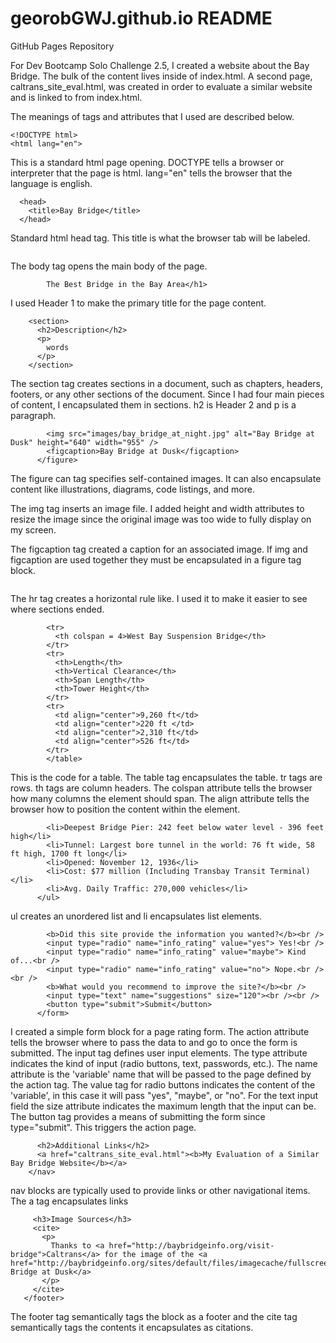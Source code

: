 # georobGWJ.github.io README
GitHub Pages Repository

For Dev Bootcamp Solo Challenge 2.5, I created a website about the Bay Bridge. The bulk of the content lives inside of index.html. A second page, caltrans_site_eval.html, was created in order to evaluate a similar website and is linked to from index.html.

The meanings of tags and attributes that I used are described below.

```
<!DOCTYPE html>
<html lang="en">
```

This is a standard html page opening. DOCTYPE tells a browser or interpreter that the page is html. lang="en" tells the browser that the language is english.

```
  <head>
    <title>Bay Bridge</title>
  </head>
```

Standard html head tag. This title is what the browser tab will be labeled.

```<body>
```

The body tag opens the main body of the page.

```<h1>San Francisco - Oakland Bay Bridge:<br />
        The Best Bridge in the Bay Area</h1>
```

I used Header 1 to make the primary title for the page content.

```
    <section>
      <h2>Description</h2>
      <p>
        words
      </p>
    </section>
```

The section tag creates sections in a document, such as chapters, headers, footers, or any other sections of the document. Since I had four main pieces of content, I encapsulated them in sections. h2 is Header 2 and p is a paragraph.

 
```   <figure>
        <img src="images/bay_bridge_at_night.jpg" alt="Bay Bridge at Dusk" height="640" width="955" />
        <figcaption>Bay Bridge at Dusk</figcaption>
      </figure>
```

The figure can tag specifies self-contained images. It can also encapsulate content like illustrations, diagrams, code listings, and more.

The img tag inserts an image file. I added height and width attributes to resize the image since the original image was too wide to fully display on my screen.

The figcaption tag created a caption for an associated image. If img and figcaption are used together they must be encapsulated in a figure tag block.

```<hr>
```

The hr tag creates a horizontal rule like. I used it to make it easier to see where sections ended.

  
```   <table border = 1>
        <tr>
          <th colspan = 4>West Bay Suspension Bridge</th>
        </tr>
        <tr>
          <th>Length</th>
          <th>Vertical Clearance</th>
          <th>Span Length</th>
          <th>Tower Height</th>
        </tr>
        <tr>
          <td align="center">9,260 ft</td>
          <td align="center">220 ft </td>
          <td align="center">2,310 ft</td>
          <td align="center">526 ft</td>
        </tr>
        </table>
```

This is the code for a table. The table tag encapsulates the table. tr tags are rows. th tags are column headers. The colspan attribute tells the browser how many columns the element should span. The align attribute tells the browser how to position the content within the element.

        

```   <ul>
        <li>Deepest Bridge Pier: 242 feet below water level - 396 feet high</li>
        <li>Tunnel: Largest bore tunnel in the world: 76 ft wide, 58 ft high, 1700 ft long</li>
        <li>Opened: November 12, 1936</li>
        <li>Cost: $77 million (Including Transbay Transit Terminal)</li>
        <li>Avg. Daily Traffic: 270,000 vehicles</li>
      </ul>
```

ul creates an unordered list and li encapsulates list elements.



```   <form action="http://httpbin.org/get">
        <b>Did this site provide the information you wanted?</b><br />
        <input type="radio" name="info_rating" value="yes"> Yes!<br />
        <input type="radio" name="info_rating" value="maybe"> Kind of...<br />
        <input type="radio" name="info_rating" value="no"> Nope.<br /><br />
        <b>What would you recommend to improve the site?</b><br />
        <input type="text" name="suggestions" size="120"><br /><br />
        <button type="submit">Submit</button>
      </form>
```

I created a simple form block for a page rating form. The action attribute tells the browser where to pass the data to and go to once the form is submitted. The input tag defines user input elements. The type attribute indicates the kind of input (radio buttons, text, passwords, etc.). The name attribute is the 'variable' name that will be passed to the page defined by the action tag. The value tag for radio buttons indicates the content of the 'variable', in this case it will pass "yes", "maybe", or "no". For the text input field the size attribute indicates the maximum length that the input can be. The button tag provides a means of submitting the form since type="submit". This triggers the action page.

``` <nav>
      <h2>Additional Links</h2>
      <a href="caltrans_site_eval.html"><b>My Evaluation of a Similar Bay Bridge Website</b></a>
    </nav>
```

nav blocks are typically used to provide links or other navigational items. The a tag encapsulates links


```<footer>
     <h3>Image Sources</h3>
     <cite>
       <p>
         Thanks to <a href="http://baybridgeinfo.org/visit-bridge">Caltrans</a> for the image of the <a href="http://baybridgeinfo.org/sites/default/files/imagecache/fullscreen_bg/images/background/front/new_front4.jpg">Bay Bridge at Dusk</a>
       </p>
     </cite>
   </footer>
```

The footer tag semantically tags the block as a footer and the cite tag semantically tags the contents it encapsulates as citations.

